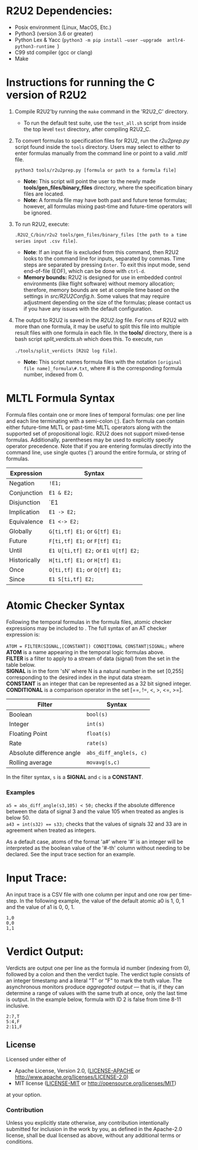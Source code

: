 # R2U2 Dependencies:
- Posix environment (Linux, MacOS, Etc.)
- Python3 (version 3.6 or greater)
- Python Lex & Yacc (`python3 -m pip install —user —upgrade  antlr4-python3-runtime `)
- C99 std compiler (gcc or clang)
- Make


# Instructions for running the C version of R2U2
1. Compile R2U2'by running the `make` command in the 'R2U2_C' directory.

    - To run the default test suite, use the `test_all.sh` script from inside the top level `test` directory, after compiling R2U2_C.

2. To convert formulas to specification files for R2U2, run the *r2u2prep.py* script found inside the `tools` directory. Users may select to either to enter formulas manually from the command line or point to a valid *.mltl* file.

    `python3 tools/r2u2prep.py [formula or path to a formula file]`
    - **Note:** This script will point the user to the newly made **tools/gen_files/binary_files** directory, where the specification binary files are located.
    - **Note:** A formula file may have both past and future tense formulas; however, all formulas mixing past-time and future-time operators will be ignored. 
3. To run R2U2, execute:

    `.R2U2_C/bin/r2u2 tools/gen_files/binary_files [the path to a time series input .csv file]`.
    - **Note**: If an input file is excluded from this command, then R2U2 looks to the command line for inputs, separated by commas. Time steps are separated by pressing `Enter`. To exit this input mode, send end-of-file (EOF), which can be done with `ctrl-d`.
    - **Memory bounds:** R2U2 is designed for use in embedded control environments (like flight software) without memory allocation; therefore, memory bounds are set at compile time based on the settings in *src/R2U2Config.h*. Some values that may require adjustment depending on the size of the formulas; please contact us if you have any issues with the default configuration.

4. The output to R2U2 is saved in the *R2U2.log* file. For runs of R2U2 with more than one formula, it may be useful to split this file into multiple result files with one formula in each file. In the **tools/** directory, there is a bash script *split_verdicts.sh* which does this. To execute, run

    `./tools/split_verdicts [R2U2 log file]`.
    - **Note:** This script names formula files with the notation `[original file name]_formula\#.txt`, where \# is the corresponding formula number, indexed from 0.


# MLTL Formula Syntax
Formula files contain one or more lines of temporal formulas: one per line and each line terminating with a semi-colon (;). Each formula can contain either future-time MLTL or past-time MLTL operators along with the supported set of propositional logic. R2U2 does not support mixed-tense formulas. Additionally, parentheses may be used to explicitly specify operator precedence. Note that if you are entering formulas directly into the command line, use single quotes (') around the entire formula, or string of formulas.

| **Expression** |               **Syntax**            |
|----------------|-------------------------------------|
| Negation       |                 `!E1;`              |
| Conjunction    |               `E1 & E2;`            |
| Disjunction    |               `E1 | E2;`            |
| Implication    |               `E1 -> E2;`           |
| Equivalence    |              `E1 <-> E2;`           |
| Globally       |    `G[ti,tf] E1;` or `G[tf] E1;`    |
| Future         |    `F[ti,tf] E1;` or `F[tf] E1;`    |
| Until          | `E1 U[ti,tf] E2;` or `E1 U[tf] E2;` |
| Historically   |    `H[ti,tf] E1;` or `H[tf] E1;`    |
| Once           |    `O[ti,tf] E1;` or `O[tf] E1;`    |
| Since          |             `E1 S[ti,tf] E2;`       |

# Atomic Checker Syntax
Following the temporal formulas in the formula files, atomic checker expressions may be included to .
The full syntax of an AT checker expression is:

`ATOM = FILTER(SIGNAL,[CONSTANT]) CONDITIONAL CONSTANT|SIGNAL;` where  
**ATOM** is a name appearing in the temporal logic formulas above.  
**FILTER** is a filter to apply to a stream of data (signal) from the set in the table below.  
**SIGNAL** is in the form 'sN' where N is a natural number in the set [0,255] corresponding to the desired index in the input data stream.  
**CONSTANT** is an integer that can be represented as a 32 bit signed integer.  
**CONDITIONAL** is a comparison operator in the set [==, !=, <, >, <=, >=].

|         **Filter**         |       **Syntax**       |
|----------------------------|------------------------|
| Boolean                    | `bool(s)`              |
| Integer                    | `int(s)`               |
| Floating Point             | `float(s)`             |
| Rate                       | `rate(s)`              |
| Absolute difference angle  | `abs_diff_angle(s, c)` |
| Rolling average            | `movavg(s,c)`          |

In the filter syntax, `s` is a **SIGNAL** and `c` is a **CONSTANT**.

### Examples
`a5 = abs_diff_angle(s3,105) < 50;` checks if the absolute difference between the data of signal 3 and the value 105 when treated as angles is below 50.  
`a43 = int(s32) == s33;` checks that the values of signals 32 and 33 are in agreement when treated as integers.

As a default case, atoms of the format 'a#' where '#' is an integer will be interpreted as the boolean value of the '#-th' column without needing to be declared. See the input trace section for an example.


# Input Trace:
An input trace is a CSV file with one column per input and one row per time-step. In the following example, the value of the default atomic a0 is 1, 0, 1 and the value of a1 is 0, 0, 1.
```
1,0
0,0
1,1
```


# Verdict Output:
Verdicts are output one per line as the formula id number (indexing from 0), followed by a colon and then the verdict tuple. The verdict tuple consists of an integer timestamp and a literal "T" or "F" to mark the truth value. The asynchronous monitors produce *aggregated output* — that is, if they can determine a range of values with the same truth at once, only the last time is output. In the example below, formula with ID 2 is false from time 8-11 inclusive.
```
2:7,T
5:4,F
2:11,F
```

## License

Licensed under either of

 * Apache License, Version 2.0, ([LICENSE-APACHE](LICENSE-APACHE) or http://www.apache.org/licenses/LICENSE-2.0)
 * MIT license ([LICENSE-MIT](LICENSE-MIT) or http://opensource.org/licenses/MIT)

at your option.

### Contribution

Unless you explicitly state otherwise, any contribution intentionally submitted
for inclusion in the work by you, as defined in the Apache-2.0 license, shall be dual licensed as above, without any
additional terms or conditions.
